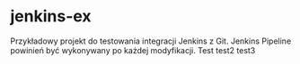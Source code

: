 # jenkins-ex

Przykładowy projekt do testowania integracji Jenkins z Git.
Jenkins Pipeline powinień być wykonywany po każdej modyfikacji.
Test
test2
test3

